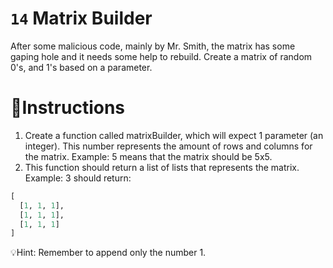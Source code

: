 # `14` Matrix Builder

After some malicious code, mainly by Mr. Smith, the matrix has some gaping
hole and it needs some help to rebuild. Create a matrix of random 0's, and 1's based on a parameter.

# 📝Instructions
1. Create a function called matrixBuilder, which will expect 1 parameter (an integer).
    This number represents the amount of rows and columns for the matrix.
    Example: 5 means that the matrix should be 5x5.
2. This function should return a list of lists that represents the matrix. Example: 3 should return:
```py
[
  [1, 1, 1],
  [1, 1, 1],
  [1, 1, 1]
]
```

💡Hint:
Remember to append only the number 1.